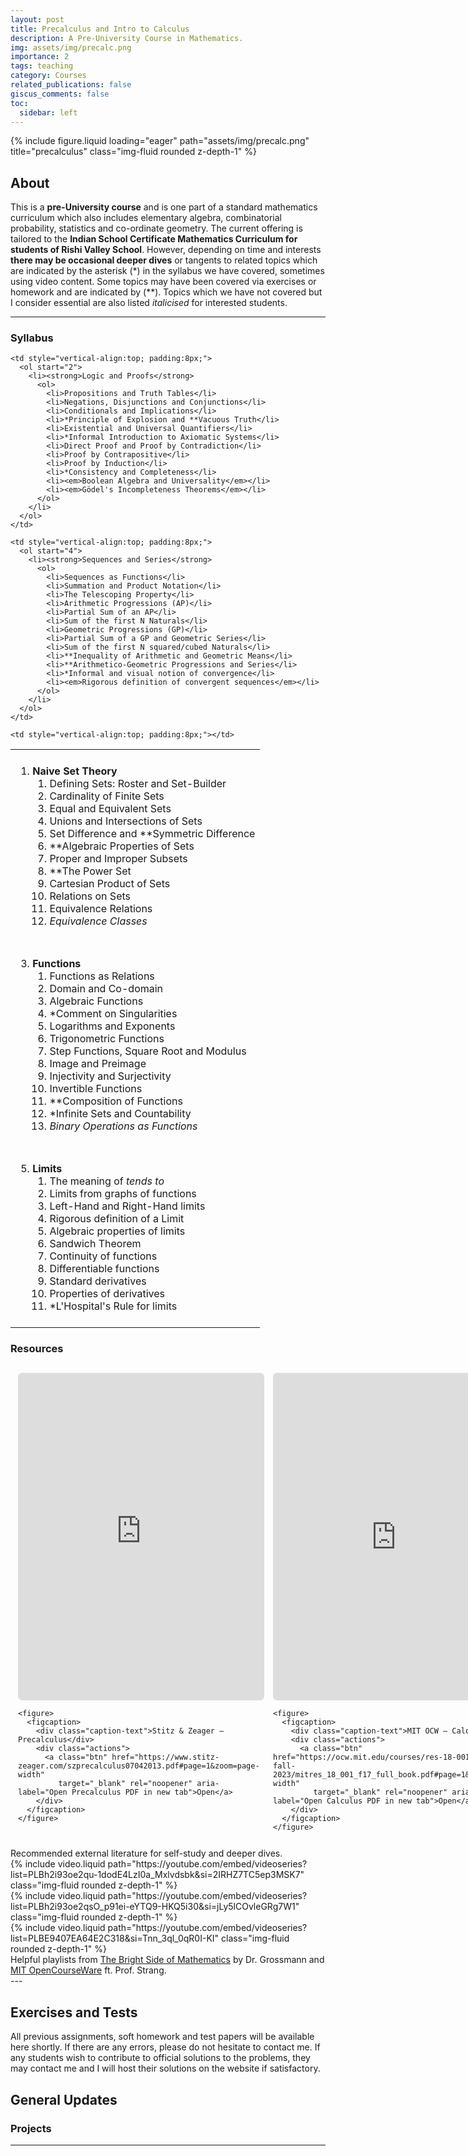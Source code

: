 ```yaml
---
layout: post
title: Precalculus and Intro to Calculus
description: A Pre-University Course in Mathematics.
img: assets/img/precalc.png
importance: 2
tags: teaching
category: Courses
related_publications: false
giscus_comments: false
toc:
  sidebar: left
---
```


{% include figure.liquid loading="eager" path="assets/img/precalc.png" title="precalculus" class="img-fluid rounded z-depth-1" %}

## About

This is a **pre-University course** and is one part of a standard mathematics curriculum which also includes elementary algebra, combinatorial probability, statistics and co-ordinate geometry. The current offering is tailored to the **Indian School Certificate Mathematics Curriculum for students of Rishi Valley School**. However, depending on time and interests **there may be occasional deeper dives** or tangents to related topics which are indicated by the asterisk (\*) in the syllabus we have covered, sometimes using video content. Some topics may have been covered via exercises or homework and are indicated by (\*\*). Topics which we have not covered but I consider essential are also listed _italicised_ for interested students.

---

### Syllabus

<!-- prettier-ignore -->
<table>
  <tr>
    <td style="vertical-align:top; padding:8px;">
      <ol>
        <li><strong>Naive Set Theory</strong>
          <ol>
            <li>Defining Sets: Roster and Set-Builder</li>
            <li>Cardinality of Finite Sets</li>
            <li>Equal and Equivalent Sets</li>
            <li>Unions and Intersections of Sets</li>
            <li>Set Difference and **Symmetric Difference</li>
            <li>**Algebraic Properties of Sets</li>
            <li>Proper and Improper Subsets</li>
            <li>**The Power Set</li>
            <li>Cartesian Product of Sets</li>
            <li>Relations on Sets</li>
            <li>Equivalence Relations</li>
            <li><em>Equivalence Classes</em></li>
          </ol>
        </li>
      </ol>
    </td>

    <td style="vertical-align:top; padding:8px;">
      <ol start="2">
        <li><strong>Logic and Proofs</strong>
          <ol>
            <li>Propositions and Truth Tables</li>
            <li>Negations, Disjunctions and Conjunctions</li>
            <li>Conditionals and Implications</li>
            <li>*Principle of Explosion and **Vacuous Truth</li>
            <li>Existential and Universal Quantifiers</li>
            <li>*Informal Introduction to Axiomatic Systems</li>
            <li>Direct Proof and Proof by Contradiction</li>
            <li>Proof by Contrapositive</li>
            <li>Proof by Induction</li>
            <li>*Consistency and Completeness</li>
            <li><em>Boolean Algebra and Universality</em></li>
            <li><em>Gödel's Incompleteness Theorems</em></li>
          </ol>
        </li>
      </ol>
    </td>

  </tr>

  <tr>
    <td style="vertical-align:top; padding:8px;">
      <ol start="3">
        <li><strong>Functions</strong>
          <ol>
            <li>Functions as Relations</li>
            <li>Domain and Co-domain</li>
            <li>Algebraic Functions</li>
            <li>*Comment on Singularities</li>
            <li>Logarithms and Exponents</li>
            <li>Trigonometric Functions</li>
            <li>Step Functions, Square Root and Modulus</li>
            <li>Image and Preimage</li>
            <li>Injectivity and Surjectivity</li>
            <li>Invertible Functions</li>
            <li>**Composition of Functions</li>
            <li>*Infinite Sets and Countability</li>
            <li><em>Binary Operations as Functions</em></li>
          </ol>
        </li>
      </ol>
    </td>

    <td style="vertical-align:top; padding:8px;">
      <ol start="4">
        <li><strong>Sequences and Series</strong>
          <ol>
            <li>Sequences as Functions</li>
            <li>Summation and Product Notation</li>
            <li>The Telescoping Property</li>
            <li>Arithmetic Progressions (AP)</li>
            <li>Partial Sum of an AP</li>
            <li>Sum of the first N Naturals</li>
            <li>Geometric Progressions (GP)</li>
            <li>Partial Sum of a GP and Geometric Series</li>
            <li>Sum of the first N squared/cubed Naturals</li>
            <li>**Inequality of Arithmetic and Geometric Means</li>
            <li>**Arithmetico-Geometric Progressions and Series</li>
            <li>*Informal and visual notion of convergence</li>
            <li><em>Rigorous definition of convergent sequences</em></li>
          </ol>
        </li>
      </ol>
    </td>

  </tr>

  <tr>
    <td style="vertical-align:top; padding:8px;">
      <ol start="5">
        <li><strong>Limits</strong> 
          <ol>
            <li>The meaning of <em>tends to</em></li> 
            <li>Limits from graphs of functions</li>
            <li>Left-Hand and Right-Hand limits</li>  
            <li>Rigorous definition of a Limit</li>
            <li>Algebraic properties of limits</li>  
            <li>Sandwich Theorem</li> 
            <li>Continuity of functions</li> 
            <li>Differentiable functions</li> 
            <li>Standard derivatives</li>
            <li>Properties of derivatives</li> 
            <li>*L'Hospital's Rule for limits</li> 
          </ol>
        </li>
      </ol>
    </td>

    <td style="vertical-align:top; padding:8px;"></td>

  </tr>
</table>

### Resources

<style>
  .pdf-grid {
    display: grid;
    grid-template-columns: repeat(2, 1fr);
    gap: 16px;
    align-items: start;
    max-width: 1200px;
    margin: 0 auto;
    padding: 12px;
  }

  .pdf-card {
    display: flex;
    flex-direction: column;
  }

  .pdf-container {
    position: relative;
    width: 100%;
    aspect-ratio: 3 / 4;      /* portrait */
    min-height: 520px;        /* fallback for old browsers */
    background: #fafafa;
    border: 1px solid #ddd;
    border-radius: 6px;
    overflow: hidden;
  }

  .pdf-container iframe {
    position: absolute;
    inset: 0;
    width: 100%;
    height: 100%;
    border: 0;
    display: block;
  }

  /* caption + actions */
  figure {
    margin: 10px 0 0;
  }
  figcaption {
    display: flex;
    justify-content: space-between;
    align-items: center;
    gap: 12px;
    font-size: 14px;
    color: #111;
  }
  .caption-text { flex: 1; }

  .actions {
    display: flex;
    gap: 8px;
  }
  .btn {
    display: inline-block;
    padding: 6px 10px;
    border-radius: 6px;
    border: 1px solid #bdbdbd;
    background: #fff;
    text-decoration: none;
    color: #111;
    font-size: 13px;
  }
  .btn:hover { box-shadow: 0 1px 3px rgba(0,0,0,0.08); }

  @media (max-width: 800px) {
    .pdf-grid { grid-template-columns: 1fr; }
    figcaption { flex-direction: column; align-items: flex-start; gap: 8px; }
  }
</style>

<div class="pdf-grid">
  <!-- Card 1 -->
  <div class="pdf-card" aria-label="PDF 1 card">
    <div class="pdf-container">
      <iframe
        src="https://www.stitz-zeager.com/szprecalculus07042013.pdf#page=1&zoom=page-width"
        title="Precalculus — Stitz & Zeager"
        loading="lazy"></iframe>
    </div>

    <figure>
      <figcaption>
        <div class="caption-text">Stitz & Zeager — Precalculus</div>
        <div class="actions">
          <a class="btn" href="https://www.stitz-zeager.com/szprecalculus07042013.pdf#page=1&zoom=page-width"
             target="_blank" rel="noopener" aria-label="Open Precalculus PDF in new tab">Open</a>
        </div>
      </figcaption>
    </figure>

  </div>

  <!-- Card 2 -->
  <div class="pdf-card" aria-label="PDF 2 card">
    <div class="pdf-container">
      <iframe
        src="https://ocw.mit.edu/courses/res-18-001-calculus-fall-2023/mitres_18_001_f17_full_book.pdf#page=1&zoom=page-width"
        title="Calculus — MIT OCW"
        loading="lazy"></iframe>
    </div>

    <figure>
      <figcaption>
        <div class="caption-text">MIT OCW — Calculus</div>
        <div class="actions">
          <a class="btn" href="https://ocw.mit.edu/courses/res-18-001-calculus-fall-2023/mitres_18_001_f17_full_book.pdf#page=1&zoom=page-width"
             target="_blank" rel="noopener" aria-label="Open Calculus PDF in new tab">Open</a>
        </div>
      </figcaption>
    </figure>

  </div>
</div>

<div class="caption">
    Recommended external literature for self-study and deeper dives.
</div>

<div class="row g-3 mt-3">
  <div class="col-12 col-md-4">
    <div class="ratio ratio-16x9">
      {% include video.liquid path="https://youtube.com/embed/videoseries?list=PLBh2i93oe2qu-1dodE4LzI0a_Mxlvdsbk&si=2IRHZ7TC5ep3MSK7" class="img-fluid rounded z-depth-1" %}
    </div>
  </div>

  <div class="col-12 col-md-4">
    <div class="ratio ratio-16x9">
      {% include video.liquid path="https://youtube.com/embed/videoseries?list=PLBh2i93oe2qsO_p91ei-eYTQ9-HKQ5i30&si=jLy5lCOvleGRg7W1" class="img-fluid rounded z-depth-1" %}
    </div>
  </div>

  <div class="col-12 col-md-4">
    <div class="ratio ratio-16x9">
      {% include video.liquid path="https://youtube.com/embed/videoseries?list=PLBE9407EA64E2C318&si=Tnn_3ql_0qR0I-KI" class="img-fluid rounded z-depth-1" %}
    </div>
  </div>
</div>

<div class="caption">
    Helpful playlists from <a href="https://thebrightsideofmathematics.com/">The Bright Side of Mathematics</a> by Dr. Grossmann and <a href="https://ocw.mit.edu/">MIT OpenCourseWare</a> ft. Prof. Strang.
</div>
---

## Exercises and Tests

All previous assignments, soft homework and test papers will be available here shortly. If there are any errors, please do not hesitate to contact me. If any students wish to contribute to official solutions to the problems, they may contact me and I will host their solutions on the website if satisfactory.

## General Updates

### Projects

---
